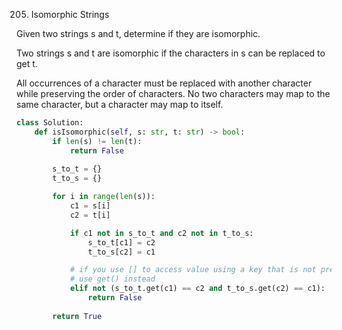 205. Isomorphic Strings

Given two strings s and t, determine if they are isomorphic.

Two strings s and t are isomorphic if the characters in s can be replaced to get t.

All occurrences of a character must be replaced with another character while preserving the order of characters. No two characters may map to the same character, but a character may map to itself.

```python
class Solution:
    def isIsomorphic(self, s: str, t: str) -> bool:
        if len(s) != len(t):
            return False
        
        s_to_t = {}
        t_to_s = {}

        for i in range(len(s)):
            c1 = s[i]
            c2 = t[i]

            if c1 not in s_to_t and c2 not in t_to_s:
                s_to_t[c1] = c2
                t_to_s[c2] = c1

            # if you use [] to access value using a key that is not present in dict, it would raise a KeyError
            # use get() instead
            elif not (s_to_t.get(c1) == c2 and t_to_s.get(c2) == c1):
                return False
            
        return True
```
